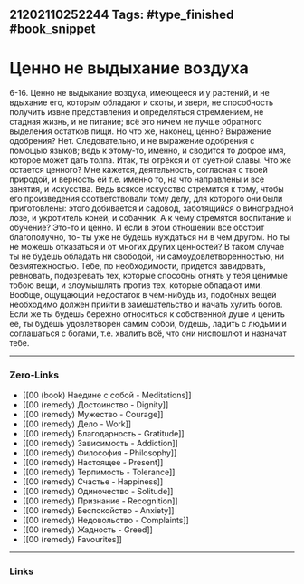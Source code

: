 21202110252244
Tags: #type_finished #book_snippet 
---
# Ценно не выдыхание воздуха

 6-16. Ценно не выдыхание воздуха, имеющееся и у растений, и не вдыхание его, которым обладают и скоты, и звери, не способность получить извне представления и определяться стремлением, не стадная жизнь, и не питание; всё это ничем не лучше обратного выделения остатков пищи. Но что же, наконец, ценно? Выражение одобрения? Нет. Следовательно, и не выражение одобрения с помощью языков; ведь к этому-то, именно, и сводится то доброе имя, которое может дать толпа. Итак, ты отрёкся и от суетной славы. Что же остается ценного? Мне кажется, деятельность, согласная с твоей природой, и верность ей  т.е. именно то, на что направлены и все занятия, и искусства. Ведь всякое искусство стремится к тому, чтобы его произведения соответствовали тому делу, для которого они были приготовлены: этого добивается и садовод, заботящийся о виноградной лозе, и укротитель коней, и собачник. А к чему стремятся воспитание и обучение? Это-то и ценно. И если в этом отношении все обстоит благополучно, то- ты уже не будешь нуждаться ни в чем другом. Но ты не можешь отказаться и от многих других ценностей? В таком случае ты не будешь обладать ни свободой, ни самоудовлетворенностью, ни безмятежностью. Тебе, по необходимости, придется завидовать, ревновать, подозревать тех, которые способны отнять у тебя ценимые тобою вещи, и злоумышлять против тех, которые обладают ими. Вообще, ощущающий недостаток в чем-нибудь из, подобных вещей необходимо должен прийти в замешательство и начать хулить богов. Если же ты будешь бережно относиться к собственной душе и ценить её, ты будешь удовлетворен самим собой, будешь, ладить с людьми и соглашаться с богами, т.е. хвалить всё, что они ниспошлют и назначат тебе. 

---
### Zero-Links
 - [[00 (book) Наедине с собой - Meditations]]
 - [[00 (remedy) Достоинство - Dignity]]
 - [[00 (remedy) Мужество - Courage]]
 - [[00 (remedy) Дело - Work]]
 - [[00 (remedy) Благодарность - Gratitude]]
 - [[00 (remedy) Зависимость - Addiction]]
 - [[00 (remedy) Философия - Philosophy]]
 - [[00 (remedy) Настоящее - Present]]
 - [[00 (remedy) Терпимость - Tolerance]]
 - [[00 (remedy) Счастье - Happiness]]
 - [[00 (remedy) Одиночество - Solitude]]
 - [[00 (remedy) Признание - Recognition]]
 - [[00 (remedy) Беспокойство - Anxiety]]
 - [[00 (remedy) Недовольство - Complaints]]
 - [[00 (remedy) Жадность - Greed]]
 - [[00 (remedy) Favourites]]
---
### Links
